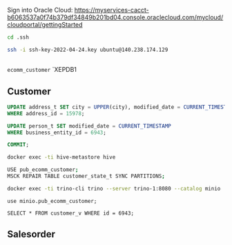 Sign into Oracle Cloud: <https://myservices-cacct-b6063537a0f74b379df34849b201bd04.console.oraclecloud.com/mycloud/cloudportal/gettingStarted>

```bash
cd .ssh

ssh -i ssh-key-2022-04-24.key ubuntu@140.238.174.129
```

##

`ecomm_customer`
`XEPDB1


## Customer

```sql
UPDATE address_t SET city = UPPER(city), modified_date = CURRENT_TIMESTAMP
WHERE address_id = 15978;

UPDATE person_t SET modified_date = CURRENT_TIMESTAMP
WHERE business_entity_id = 6943;

COMMIT;
```


```bash
docker exec -ti hive-metastore hive

USE pub_ecomm_customer;
MSCK REPAIR TABLE customer_state_t SYNC PARTITIONS;
```


```bash
docker exec -ti trino-cli trino --server trino-1:8080 --catalog minio
```

```
use minio.pub_ecomm_customer;

SELECT * FROM customer_v WHERE id = 6943;
```

## Salesorder
